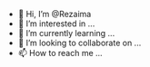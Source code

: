 - 👋 Hi, I’m @Rezaima
- 👀 I’m interested in ...
- 🌱 I’m currently learning ...
- 💞️ I’m looking to collaborate on ...
- 📫 How to reach me ...

<!---
Rezaima/Rezaima is a ✨ special ✨ repository because its `README.md` (this file) appears on your GitHub profile.
You can click the Preview link to take a look at your changes.
--->

